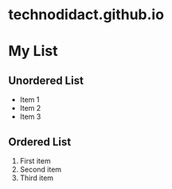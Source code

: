 # technodidact.github.io
# My List

## Unordered List
- Item 1
- Item 2
- Item 3

## Ordered List
1. First item
2. Second item
3. Third item


